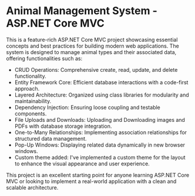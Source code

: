 # Animal Management System - ASP.NET Core MVC

<p>This is a feature-rich ASP.NET Core MVC project showcasing essential concepts and best
practices for building modern web applications. The system is designed to manage animal
types and their associated data, offering functionalities such as:</p>

- CRUD Operations: Comprehensive create, read, update, and delete functionality.
- Entity Framework Core: Efficient database interactions with a code-first approach.
- Layered Architecture: Organized using class libraries for modularity and
  maintainability.
- Dependency Injection: Ensuring loose coupling and testable components.
- File Uploads and Downloads: Uploading and Downloading images and PDFs with database storage integration.
- One-to-Many Relationships: Implementing association relationships for structured
  data management.
- Pop-Up Windows: Displaying related data dynamically in new browser windows.
- Custom theme added: I've implemented a custom theme for the layout to enhance the visual appearance and user experience.

<p>This project is an excellent starting point for anyone learning ASP.NET Core MVC or looking
to implement a real-world application with a clean and scalable architecture.</p>
